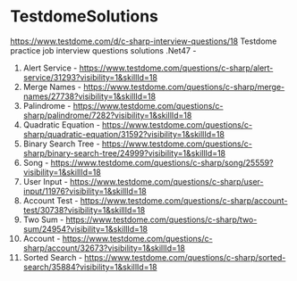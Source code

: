 # TestdomeSolutions
https://www.testdome.com/d/c-sharp-interview-questions/18
Testdome practice job interview questions solutions
.Net47 - 
1. Alert Service      - https://www.testdome.com/questions/c-sharp/alert-service/31293?visibility=1&skillId=18
2. Merge Names        - https://www.testdome.com/questions/c-sharp/merge-names/27738?visibility=1&skillId=18
3. Palindrome         - https://www.testdome.com/questions/c-sharp/palindrome/7282?visibility=1&skillId=18
4. Quadratic Equation - https://www.testdome.com/questions/c-sharp/quadratic-equation/31592?visibility=1&skillId=18
5. Binary Search Tree - https://www.testdome.com/questions/c-sharp/binary-search-tree/24999?visibility=1&skillId=18
6. Song               - https://www.testdome.com/questions/c-sharp/song/25559?visibility=1&skillId=18
7. User Input         - https://www.testdome.com/questions/c-sharp/user-input/11976?visibility=1&skillId=18
8. Account Test       - https://www.testdome.com/questions/c-sharp/account-test/30738?visibility=1&skillId=18
9. Two Sum            - https://www.testdome.com/questions/c-sharp/two-sum/24954?visibility=1&skillId=18
10. Account           - https://www.testdome.com/questions/c-sharp/account/32673?visibility=1&skillId=18
11. Sorted Search     - https://www.testdome.com/questions/c-sharp/sorted-search/35884?visibility=1&skillId=18
